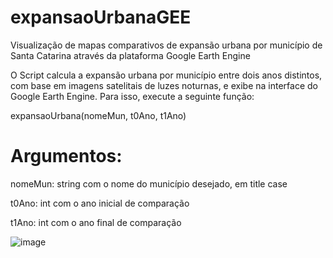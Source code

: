 # expansaoUrbanaGEE
Visualização de mapas comparativos de expansão urbana por município de Santa Catarina através da plataforma Google Earth Engine

O Script calcula a expansão urbana por município entre dois anos distintos, com base em imagens satelitais de luzes noturnas, e exibe na interface do Google Earth Engine.
Para isso, execute a seguinte função:

expansaoUrbana(nomeMun, t0Ano, t1Ano)

# Argumentos:

nomeMun: string com o nome do município desejado, em title case

t0Ano: int com o ano inicial de comparação

t1Ano: int com o ano final de comparação

![image](https://user-images.githubusercontent.com/102811643/206728544-23093553-f521-4553-b1f6-815f3eb549fa.png)

